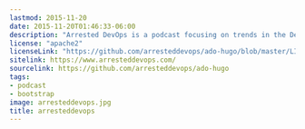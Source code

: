 ```yaml
---
lastmod: 2015-11-20
date: 2015-11-20T01:46:33-06:00
description: "Arrested DevOps is a podcast focusing on trends in the DevOps space"
license: "apache2"
licenseLink: "https://github.com/arresteddevops/ado-hugo/blob/master/LICENSE.md"
sitelink: https://www.arresteddevops.com/
sourcelink: https://github.com/arresteddevops/ado-hugo
tags:
- podcast
- bootstrap
image: arresteddevops.jpg
title: arresteddevops
---
```


